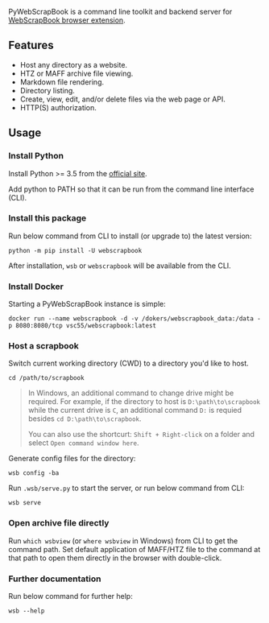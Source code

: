PyWebScrapBook is a command line toolkit and backend server for
[WebScrapBook browser extension](https://github.com/danny0838/webscrapbook).

## Features
* Host any directory as a website.
* HTZ or MAFF archive file viewing.
* Markdown file rendering.
* Directory listing.
* Create, view, edit, and/or delete files  via the web page or API.
* HTTP(S) authorization.

## Usage

### Install Python

Install Python >= 3.5 from the [official site](https://www.python.org).

Add python to PATH so that it can be run from the command line interface (CLI).

### Install this package

Run below command from CLI to install (or upgrade to) the latest version:

    python -m pip install -U webscrapbook

After installation, `wsb` or `webscrapbook` will be available from the CLI.

### Install Docker

Starting a PyWebScrapBook instance is simple:

    docker run --name webscrapbook -d -v /dokers/webscrapbook_data:/data -p 8080:8080/tcp vsc55/webscrapbook:latest

### Host a scrapbook

Switch current working directory (CWD) to a directory you'd like to host.

    cd /path/to/scrapbook

> In Windows, an additional command to change drive might be required. For example, if the directory to host is `D:\path\to\scrapbook` while the current drive is `C`, an additional command `D:` is requied besides `cd D:\path\to\scrapbook`.
>
> You can also use the shortcurt: `Shift + Right-click` on a folder and select `Open command window here`.

Generate config files for the directory:

    wsb config -ba

Run `.wsb/serve.py` to start the server, or run below command from CLI:

    wsb serve

### Open archive file directly

Run `which wsbview` (or `where wsbview` in Windows) from CLI to get the command path. Set default application of MAFF/HTZ file to the command at that path to open them directly in the browser with double-click.

### Further documentation

Run below command for further help:

    wsb --help

